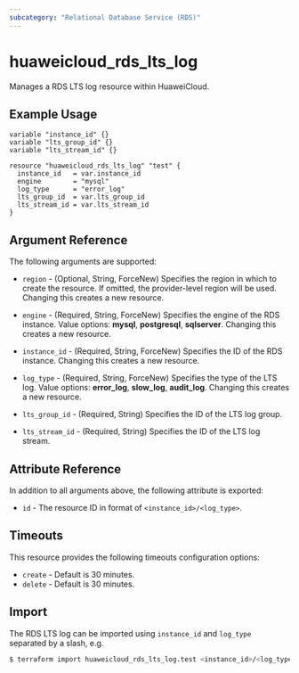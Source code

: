 ```yaml
---
subcategory: "Relational Database Service (RDS)"
---
```


# huaweicloud_rds_lts_log

Manages a RDS LTS log resource within HuaweiCloud.

## Example Usage

```hcl
variable "instance_id" {}
variable "lts_group_id" {}
variable "lts_stream_id" {}

resource "huaweicloud_rds_lts_log" "test" {
  instance_id   = var.instance_id
  engine        = "mysql"
  log_type      = "error_log"
  lts_group_id  = var.lts_group_id
  lts_stream_id = var.lts_stream_id
}
```

## Argument Reference

The following arguments are supported:

* `region` - (Optional, String, ForceNew) Specifies the region in which to create the resource.
  If omitted, the provider-level region will be used. Changing this creates a new resource.

* `engine` - (Required, String, ForceNew) Specifies the engine of the RDS instance.
  Value options: **mysql**, **postgresql**, **sqlserver**. Changing this creates a new resource.

* `instance_id` - (Required, String, ForceNew) Specifies the ID of the RDS instance.
  Changing this creates a new resource.

* `log_type` - (Required, String, ForceNew) Specifies the type of the LTS log.
  Value options: **error_log**, **slow_log**, **audit_log**. Changing this creates a new resource.

* `lts_group_id` - (Required, String) Specifies the ID of the LTS log group.

* `lts_stream_id` - (Required, String) Specifies the ID of the LTS log stream.

## Attribute Reference

In addition to all arguments above, the following attribute is exported:

* `id` - The resource ID in format of `<instance_id>/<log_type>`.

## Timeouts

This resource provides the following timeouts configuration options:

* `create` - Default is 30 minutes.
* `delete` - Default is 30 minutes.

## Import

The RDS LTS log can be imported using `instance_id` and `log_type` separated by a slash, e.g.

```bash
$ terraform import huaweicloud_rds_lts_log.test <instance_id>/<log_type>
```
